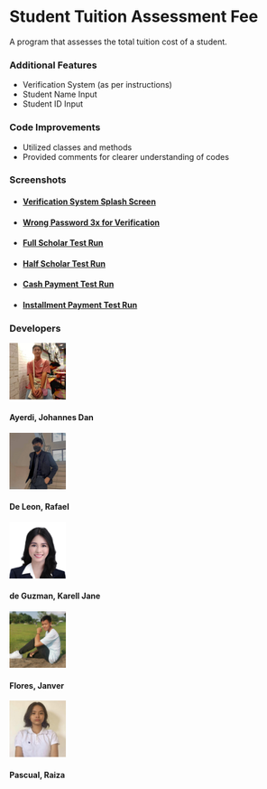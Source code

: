 # Student Tuition Assessment Fee
A program that assesses the total tuition cost of a student.

### Additional Features
- Verification System (as per instructions)
- Student Name Input
- Student ID Input

### Code Improvements
- Utilized classes and methods
- Provided comments for clearer understanding of codes

### Screenshots

- #### [Verification System Splash Screen](tests/Starting.jpg?raw=true)
- #### [Wrong Password 3x for Verification](tests/WrongPassword.jpg?raw=true)
- #### [Full Scholar Test Run](tests/FullScholarTest.jpg?raw=true)
- #### [Half Scholar Test Run](tests/HalfScholarTest.jpg?raw=true)
- #### [Cash Payment Test Run](tests/NonScholarCashTest.jpg?raw=true)
- #### [Installment Payment Test Run](tests/NonScholarInstallmentTest.jpg?raw=true)

### Developers

<img src = devs/Johannes.jpg title = "Johannes" width = "100" height = "100" alt="Johannes">
<br>

#### Ayerdi, Johannes Dan

<img src = devs/Rafael.jpg title = "Johannes" width = "100" height = "100" alt = "Rafael">
<br>

#### De Leon, Rafael

<img src = devs/Karell.jpg title = "Karell" width = "100" height = "100" alt = "Karell">
<br>

#### de Guzman, Karell Jane

<img src = devs/Janver.jpg title = "Johannes" width = "100" height = "100" alt = "Janver">
<br>

#### Flores, Janver

<img src = devs/Raiza.jpg title = "Raiza" width = "100" height = "100" alt = "Raiza">
<br>

#### Pascual, Raiza

